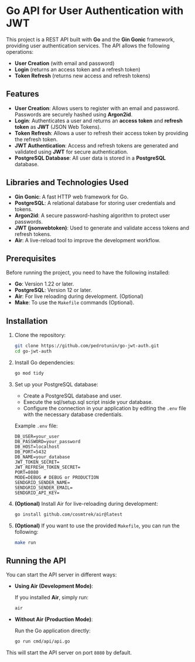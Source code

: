 # Go API for User Authentication with JWT

This project is a REST API built with **Go** and the **Gin Gonic** framework, providing user authentication services. The API allows the following operations:

- **User Creation** (with email and password)
- **Login** (returns an access token and a refresh token)
- **Token Refresh** (returns new access and refresh tokens)

## Features

- **User Creation**: Allows users to register with an email and password. Passwords are securely hashed using **Argon2id**.
- **Login**: Authenticates a user and returns an **access token** and **refresh token** as **JWT** (JSON Web Tokens).
- **Token Refresh**: Allows a user to refresh their access token by providing the refresh token.
- **JWT Authentication**: Access and refresh tokens are generated and validated using **JWT** for secure authentication.
- **PostgreSQL Database**: All user data is stored in a **PostgreSQL** database.

## Libraries and Technologies Used

- **Gin Gonic**: A fast HTTP web framework for Go.
- **PostgreSQL**: A relational database for storing user credentials and tokens.
- **Argon2id**: A secure password-hashing algorithm to protect user passwords.
- **JWT (jsonwebtoken)**: Used to generate and validate access tokens and refresh tokens.
- **Air**: A live-reload tool to improve the development workflow.

## Prerequisites

Before running the project, you need to have the following installed:

- **Go**: Version 1.22 or later.
- **PostgreSQL**: Version 12 or later.
- **Air**: For live reloading during development. (Optional)
- **Make**: To use the `Makefile` commands (Optional).

## Installation

1. Clone the repository:

    ```bash
    git clone https://github.com/pedrotunin/go-jwt-auth.git
    cd go-jwt-auth
    ```

2. Install Go dependencies:

    ```bash
    go mod tidy
    ```

3. Set up your PostgreSQL database:
    - Create a PostgreSQL database and user.
    - Execute the sql/setup.sql script inside your database.
    - Configure the connection in your application by editing the `.env` file with the necessary database credentials.

    Example `.env` file:

    ```env
    DB_USER=your_user
    DB_PASSWORD=your_password
    DB_HOST=localhost
    DB_PORT=5432
    DB_NAME=your_database
    JWT_TOKEN_SECRET=
    JWT_REFRESH_TOKEN_SECRET=
    PORT=8080
    MODE=DEBUG # DEBUG or PRODUCTION
    SENDGRID_SENDER_NAME=
    SENDGRID_SENDER_EMAIL=
    SENDGRID_API_KEY=
    ```

4. **(Optional)** Install Air for live-reloading during development:

    ```bash
    go install github.com/cosmtrek/air@latest
    ```

5. **(Optional)** If you want to use the provided `Makefile`, you can run the following:

    ```bash
    make run
    ```

## Running the API

You can start the API server in different ways:

- **Using Air (Development Mode)**:

    If you installed **Air**, simply run:

    ```bash
    air
    ```

- **Without Air (Production Mode)**:

    Run the Go application directly:

    ```bash
    go run cmd/api/api.go
    ```

This will start the API server on port `8080` by default.